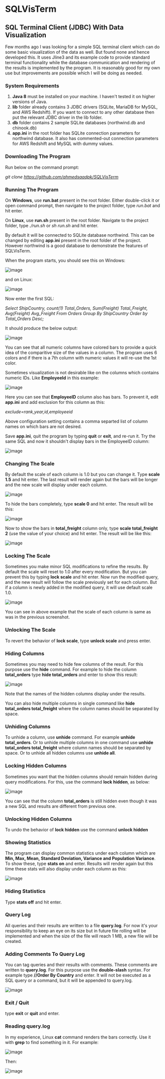 # SQLVisTerm

## **SQL Terminal Client (JDBC) With Data Visualization**

Few months ago I was looking for a simple SQL terminal client which can do some basic visualization of the data as well. But found none and hence developed this. It uses Jline3 and its example code to provide standard terminal functionality while the database communication and rendering of the results is implemented by the program. It is reasonably good for my own use but improvements are possible which I will be doing as needed.


### **System Requirements**

1. **Java 8** must be installed on your machine. I haven't tested it on higher versions of Java.
2. **lib** folder already contains 3 JDBC drivers (SQLite, MariaDB for MySQL, and AWS Redshift). If you want to connect to any other database then put the relevant JDBC driver in the lib folder.
3. **db** folder contains 2 sample SQLite databases (northwind.db and chinook.db)
4. **app.ini** in the root folder has SQLite connection parameters for northwind database. It also has commented-out connection parameters for AWS Redshift and MySQL with dummy values.


### **Downloading The Program**

Run below on the command prompt:

_git clone https://github.com/ahmedsaadpk/SQLVisTerm_


### **Running The Program**

On **Windows**, use **run.bat** present in the root folder. Either double-click it or open command prompt, then navigate to the project folder, type _run.bat_ and hit enter.

On **Linux**, use **run.sh** present in the root folder. Navigate to the project folder, type _./run.sh_ or _sh run.sh_ and hit enter.

By default it will be connected to SQLite database northwind. This can be changed by editing **app.ini** present in the root folder of the project. However northwind is a good database to demonstrate the features of SQLVisTerm.

When the program starts, you should see this on Windows:

![image](https://github.com/ahmedsaadpk/SQLVisTerm/assets/7383719/cb922f70-2da0-4652-9d48-e0058ed382cd)

and on Linux:

![image](https://github.com/ahmedsaadpk/SQLVisTerm/assets/7383719/71053f3e-1749-410d-b6cb-d44050ae9fdd)

Now enter the first SQL:

_Select ShipCountry, count(1) Total_Orders, Sum(Freight) Total_Freight, Avg(Freight) Avg_Freight From Orders Group By ShipCountry Order by Total_Orders Desc;_

It should produce the below output:

![image](https://github.com/ahmedsaadpk/SQLVisTerm/assets/7383719/ab66a067-14f5-4c4d-9d29-b27bcda8518a)

You can see that all numeric columns have colored bars to provide a quick idea of the comparitive size of the values in a column. The program uses 6 colors and if there is a 7th column with numeric values it will re-use the 1st color.

Sometimes visualization is not desirable like on the columns which contains numeric IDs. Like **EmployeeId** in this example:

![image](https://github.com/ahmedsaadpk/SQLVisTerm/assets/7383719/25d7360e-cd1c-427a-96d3-c8d20cd5ccac)

Here you can see that **EmployeeID** column also has bars. To prevent it, edit **app.ini** and add exclusion for this column as this:

_exclude=rank,year,id,employeeid_

Above configuration setting contains a comma separted list of column names on which bars are not desired.

Save **app.ini**, quit the program by typing **quit** or **exit**, and re-run it. Try the same SQL and now it shouldn't display bars in the EmployeeID column:

![image](https://github.com/ahmedsaadpk/SQLVisTerm/assets/7383719/cf1a4d32-72a6-48fa-a313-55c02fafdfc8)


### **Changing The Scale**

By default the scale of each column is 1.0 but you can change it. Type **scale 1.5** and hit enter. The last result will render again but the bars will be longer and the new scale will display under each column.

![image](https://github.com/ahmedsaadpk/SQLVisTerm/assets/7383719/0f82c55a-0c09-40a8-925b-4047c461c691)

To hide the bars completely, type **scale 0** and hit enter. The result will be this:

![image](https://github.com/ahmedsaadpk/SQLVisTerm/assets/7383719/30def6fe-9ca5-41fc-bc98-9c99e5ecbdad)

Now to show the bars in **total_freight** column only, type **scale total_freight 2** (use the value of your choice) and hit enter. The result will be like this:

![image](https://github.com/ahmedsaadpk/SQLVisTerm/assets/7383719/77eb6f4d-6d08-4f19-aec0-23cb8c58878a)


### **Locking The Scale**

Sometimes you make minor SQL modifications to refine the results. By default the scale will reset to 1.0 after every modification. But you can prevent this by typing **lock scale** and hit enter. Now run the modified query, and the new result will follow the scale previously set for each column. But if a column is newly added in the modified query, it will use default scale 1.0.

![image](https://github.com/ahmedsaadpk/SQLVisTerm/assets/7383719/859ae815-d258-4e2c-95b4-624172227400)

You can see in above example that the scale of each column is same as was in the previous screenshot.

### **Unlocking The Scale**

To revert the behavior of **lock scale**, type **unlock scale** and press enter.


### **Hiding Columns**

Sometimes you may need to hide few columns of the result. For this purpose use the **hide** command. For example to hide the column **total_orders** type **hide total_orders** and enter to show this result:

![image](https://github.com/ahmedsaadpk/SQLVisTerm/assets/7383719/4110c013-8193-462e-ba42-bee44afbbb34)

Note that the names of the hidden columns display under the results.

You can also hide multiple columns in single command like **hide total_orders total_freight** where the column names should be separated by space.


### **Unhiding Columns**

To unhide a column, use **unhide** command. For example **unhide total_orders**. Or to unhide multiple columns in one command use **unhide total_orders total_freight** where column names should be separated by space. Or to unhide all hidden columns use **unhide all**.


### **Locking Hidden Columns**

Sometimes you want that the hidden columns should remain hidden during query modifications. For this, use the command **lock hidden**, as below:

![image](https://github.com/ahmedsaadpk/SQLVisTerm/assets/7383719/389a11dd-6fd9-4e5c-944c-2065663c4714)

You can see that the column **total_orders** is still hidden even though it was a new SQL and results are different from previous one.


### **Unlocking Hidden Columns**

To undo the behavior of **lock hidden** use the command **unlock hidden**


### **Showing Statistics**

The program can display common statistics under each column which are **Min, Max, Mean, Standard Deviation, Variance and Population Variance**. To show these, type **stats on** and enter. Results will render again but this time these stats will also display under each column as this:

![image](https://github.com/ahmedsaadpk/SQLVisTerm/assets/7383719/c9570213-d4d7-4e45-9c13-ef8175943805)


### **Hiding Statistics**

Type **stats off** and hit enter.


### **Query Log**

All queries and their results are written to a file **query.log**. For now it's your responsibility to keep an eye on its size but in future file rolling will be implemented and when the size of the file will reach 1 MB, a new file will be created.


### **Adding Comments To Query Log**

You can tag queries and their results with comments. These comments are written to **query.log**. For this purpose use the **double-slash** syntax. For example type **//Order By Country** and enter. It will not be executed as a SQL query or a command, but it will be appended to query.log.

![image](https://github.com/ahmedsaadpk/SQLVisTerm/assets/7383719/32d7e3e3-32f0-4325-a668-4c5d0fb848da)


### **Exit / Quit**

type **exit** or **quit** and enter.


### **Reading query.log**

In my experience, Linux **cat** command renders the bars correctly. Use it with **grep** to find something in it. For example:

![image](https://github.com/ahmedsaadpk/SQLVisTerm/assets/7383719/fe34b861-b0f8-45f1-b07b-c68453d38072)

Then:

![image](https://github.com/ahmedsaadpk/SQLVisTerm/assets/7383719/da961d74-b8f9-468c-a1bb-0bb25dbde6f3)
